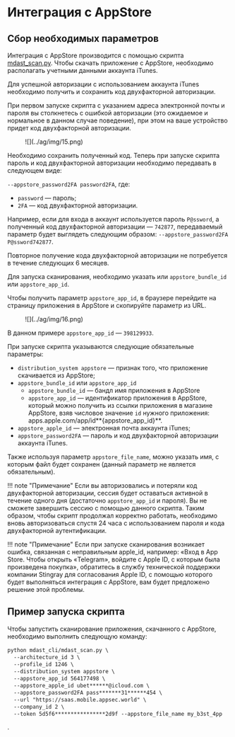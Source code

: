 # Интеграция с AppStore

## Сбор необходимых параметров

Интеграция с AppStore производится с помощью скрипта [mdast_scan.py](https://github.com/Dynamic-Mobile-Security/mdast-cli). Чтобы скачать приложение с AppStore, необходимо располагать учетными данными аккаунта iTunes.

Для успешной авторизации с использованием аккаунта iTunes необходимо получить и сохранить код двухфакторной авторизации.

При первом запуске скрипта с указанием адреса электронной почты и пароля вы столкнетесь с ошибкой авторизации (это ожидаемое и нормальное в данном случае поведение), при этом на ваше устройство придет код двухфакторной авторизации. 

<figure markdown>
![](../ag/img/15.png)
</figure> 

Необходимо сохранить полученный код. Теперь при запуске скрипта пароль и код двухфакторной авторизации необходимо передавать в следующем виде:

`--appstore_password2FA password2FA`, где:

* `password` — пароль;
* `2FA` — код двухфакторной авторизации.

Например, если для входа в аккаунт используется пароль `P@ssword`, а полученный код двухфакторной авторизации — `742877`, передаваемый параметр будет выглядеть следующим образом: `--appstore_password2FA P@ssword742877`.

Повторное получение кода двухфакторной авторизации не потребуется в течение следующих 6 месяцев.

Для запуска сканирования, необходимо указать или `appstore_bundle_id` или `appstore_app_id`.

Чтобы получить параметр `appstore_app_id`, в браузере перейдите на страницу приложения в AppStore и скопируйте параметр из URL.

<figure markdown>
![](../ag/img/16.png)
</figure> 

В данном примере `appstore_app_id` — `398129933`.

При запуске скрипта указываются следующие обязательные параметры:

* `distribution_system appstore` — признак того, что приложение скачивается из AppStore;
* `appstore_bundle_id` или `appstore_app_id`
  * `appstore_bundle_id` — бандл имя приложения в AppStore
  * `appstore_app_id` — идентификатор приложения в AppStore, который можно получить из ссылки приложения в магазине AppStore, взяв числовое значение `id` нужного приложения: apps.apple.com/app/id**{appstore_app_id}**.
* `appstore_apple_id` — электронная почта аккаунта iTunes;
* `appstore_password2FA` — пароль и код двухфакторной авторизации аккаунта iTunes.

Также используя параметр `appstore_file_name`, можно указать имя, с которым файл будет сохранен (данный параметр не является обязательным).

!!! note "Примечание"
    Если вы авторизовались и потеряли код двухфакторной авторизации, сессия будет оставаться активной в течение одного дня (достаточно `appstore_app_id` и пароля). Вы не сможете завершить сессию с помощью данного скрипта. Таким образом, чтобы скрипт продолжал корректно работать, необходимо вновь авторизоваться спустя 24 часа с использованием пароля и кода двухфакторной аутентификации.

!!! note "Примечание"
    Если при запуске сканирования возникает ошибка, связанная с неправильным apple_id, например: «Вход в App Store. Чтобы открыть «Telegram», войдите с Apple ID, с которым была произведена покупка», обратитесь в службу технической поддержки компании Stingray для согласования Apple ID, с помощью которого будет выполняться интеграция с AppStore, вам будет предложено решение этой проблемы.

## Пример запуска скрипта

Чтобы запустить сканирование приложения, скачанного с AppStore, необходимо выполнить следующую команду:

    python mdast_cli/mdast_scan.py \
      --architecture_id 3 \
      --profile_id 1246 \
      --distribution_system appstore \
      --appstore_app_id 564177498 \
      --appstore_apple_id ubet******@icloud.com \
      --appstore_password2FA pass*******31******454 \
      --url "https://saas.mobile.appsec.world" \
      --company_id 2 \
      --token 5d5f6****************2d9f --appstore_file_name my_b3st_4pp

.